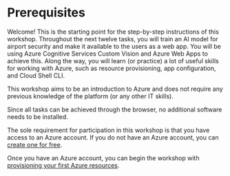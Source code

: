 # Prerequisites

Welcome! This is the starting point for the step-by-step instructions of this workshop. Throughout the next twelve tasks, you will train an AI model for airport security and make it available to the users as a web app. You will be using Azure Cognitive Services Custom Vision and Azure Web Apps to achieve this. Along the way, you will learn (or practice) a lot of useful skills for working with Azure, such as resource provisioning, app configuration, and Cloud Shell CLI.

This workshop aims to be an introduction to Azure and does not require any previous knowledge of the platform (or any other IT skills).

Since all tasks can be achieved through the browser, no additional software needs to be installed.

The sole requirement for participation in this workshop is that you have access to an Azure account. If you do not have an Azure account, you can [create one for free](https://azure.microsoft.com/en-us/free/).

Once you have an Azure account, you can begin the workshop with [provisioning your first Azure resources](02-Provision%20a%20Cognitive%20Services%20resource.md).

